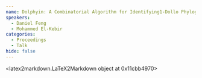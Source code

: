 ```yaml
---
name: Dolphyin: A Combinatorial Algorithm for Identifying1-Dollo Phylogenies in Cancer
speakers:
  - Daniel Feng
  - Mohammed El-Kebir
categories:
  - Proceedings
  - Talk
hide: false
---
```


<latex2markdown.LaTeX2Markdown object at 0x11cbb4970>